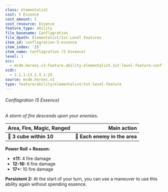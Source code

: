 ```yaml
---
class: elementalist
cost: 5 Essence
cost_amount: 5
cost_resource: Essence
feature_type: ability
file_basename: Conflagration
file_dpath: Elementalist/1st-Level Features
item_id: conflagration-5-essence
item_index: '25'
item_name: Conflagration (5 Essence)
level: 1
scc:
  - mcdm.heroes.v1:feature.ability.elementalist.1st-level-feature:conflagration-5-essence
scdc:
  - 1.1.1:13.2.9.1:25
source: mcdm.heroes.v1
type: feature/ability/elementalist/1st-level-feature
---
```


###### Conflagration (5 Essence)

*A storm of fire descends upon your enemies.*

| **Area, Fire, Magic, Ranged** |               **Main action** |
| ----------------------------- | ----------------------------: |
| **📏 3 cube within 10**       | **🎯 Each enemy in the area** |

**Power Roll + Reason:**

- **≤11:** 4 fire damage
- **12-16:** 6 fire damage
- **17+:** 10 fire damage

**Persistent 2:** At the start of your turn, you can use a maneuver to use this ability again without spending essence.

